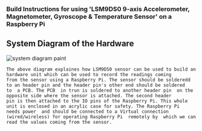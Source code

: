 ### Build Instructions for using 'LSM9DS0 9-axis Accelerometer, Magnetometer, Gyroscope & Temperature Sensor' on a Raspberry Pi

## System Diagram of the Hardware
![system diagram paint](https://user-images.githubusercontent.com/43181567/49611645-29ef4480-f970-11e8-9987-dfd604e5d199.png)
```
The above diagram explaines how LSM9DS0 sensor can be used to build an hardware unit which can be used to record the readings coming 
from the sensor using a Raspberry Pi. The sensor should be solderedd to an header pin and the header pin's other end should be soldered
to  a PCB. The PCB  in trun is soldered to another header pin  on the opposite side where the sensor is attached. The second header 
pin is then attached to the IO pins of the Raspberry Pi. This whole unit is enclosed in an acrylic case for safety. The Raspberry Pi
needs power  and should be connected to a Virtual connection (wired/wireless) for operating Raspberry Pi  remotely by  which we can 
read the values coming from the sensor.
```




    

